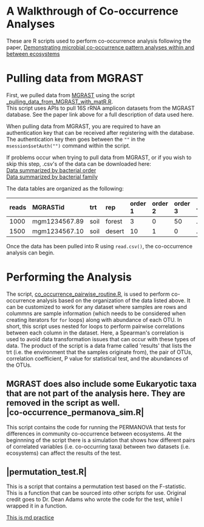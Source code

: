 A Walkthrough of Co-occurrence Analyses
=============

These are R scripts used to perform co-occurrence analysis following the paper,
 [Demonstrating microbial co-occurrence pattern analyses within and between ecosystems](http://journal.frontiersin.org/Journal/10.3389/fmicb.2014.00358/full)

Pulling data from MGRAST
===========

First, we pulled data from [MGRAST](http://metagenomics.anl.gov/) using the script
 [_pulling_data_from_MGRAST_with_matR.R](https://raw.githubusercontent.com/ryanjw/co-occurrence/master/pulling_data_from_MGRAST_with_matR.R).  
This script uses APIs to pull 16S rRNA amplicon datasets from the MGRAST database. See the paper link above for a full description of data used here.  

When pulling data from MGRAST, you are required to have an authentication key that can be received after registering with the database.  The authentication 
key then goes between the ``""`` in the ``msession$setAuth("")`` command within the script.    

If problems occur when trying to pull data from MGRAST, or if you wish to skip this step, .csv's of the data can be downloaded here:  
[Data summarized by bacterial order](https://github.com/ryanjw/co-occurrence/blob/master/data/total_order_info.csv)  
[Data summarized by bacterial family](https://github.com/ryanjw/co-occurrence/blob/master/data/total_family_info.csv)

The data tables are organized as the following:

|reads |MGRASTid |trt |rep |order 1 |order 2 |order 3 |... |
|:-----|:--------|:---|:---|:-------|:-------|:-------|:---|
|1000 |mgm1234567.89  |soil |forest |3|0|50|... |
|1500 |mgm1234567.10  |soil |desert |10|1|0|... |
  

Once the data has been pulled into R using `read.csv()`, the co-occurrence analysis can begin.

Performing the Analysis
=======================

The script, [co_occurrence_pairwise_routine.R](https://raw.githubusercontent.com/ryanjw/co-occurrence/master/co_occurrence_pairwise_routine.R),
is used to perform co-occurrence analysis based on the organization of the data listed above.  It can be customized to work for any dataset where samples are rows
and colummns are sample information (which needs to be considered when creating iterators for `for` loops) along with abundance of each OTU.  In short, this script uses
nested for loops to perform pairwise correlations between each column in the dataset.  Here, a Spearman's correlation is used to avoid data transformation issues that can 
occur with these types of data.  The product of the script is a data frame called 'results' that lists the trt (i.e. the environment that the samples originate from),
the pair of OTUs, correlation coefficient, P value for statistical test, and the abundances of the OTUs.

MGRAST does also include some Eukaryotic taxa that are not part of the analysis here.  They are removed in the script as well.    
|co-occurrence_permanova_sim.R|
-------------------------------

This script contains the code for running the PERMANOVA that tests for differences in community co-occurrence between ecosystems.  At the beginnning of the script there is a simulation that shows how different pairs of correlated variables (i.e. co-occurring taxa) between two datasets (i.e. ecosystems) can affect the results of the test. 

|permutation_test.R|
--------------------

This is a script that contains a permutation test based on the F-statistic.  This is a function that can be sourced into other scripts for use.  Original credit goes to Dr. Dean Adams who wrote the code for the test, while I wrapped it in a function.


[This is md practice](http://co-occurrence.readthedocs.org/en/latest/practice/)

